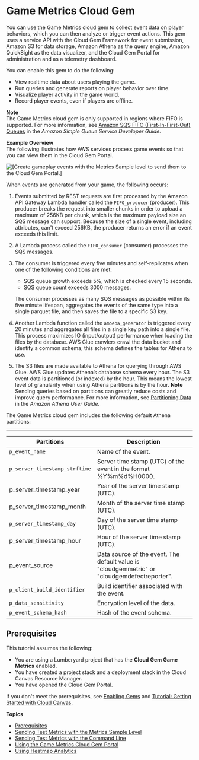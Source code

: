 # Game Metrics Cloud Gem<a name="cloud-canvas-metrics-gem"></a>

You can use the Game Metrics cloud gem to collect event data on player behaviors, which you can then analyze or trigger event actions\. This gem uses a service API with the Cloud Gem Framework for event submission, Amazon S3 for data storage, Amazon Athena as the query engine, Amazon QuickSight as the data visualizer, and the Cloud Gem Portal for administration and as a telemetry dashboard\.

You can enable this gem to do the following:
+ View realtime data about users playing the game\.
+ Run queries and generate reports on player behavior over time\.
+ Visualize player activity in the game world\.
+ Record player events, even if players are offline\.

**Note**  
The Game Metrics cloud gem is only supported in regions where FIFO is supported\. For more information, see [Amazon SQS FIFO \(First\-In\-First\-Out\) Queues](https://docs.aws.amazon.com/AWSSimpleQueueService/latest/SQSDeveloperGuide/FIFO-queues.html.html) in the *Amazon Simple Queue Service Developer Guide*\.

**Example Overview**  
The following illustrates how AWS services process game events so that you can view them in the Cloud Gem Portal\.  

![\[Create gameplay events with the Metrics Sample level to send them to the Cloud Gem Portal.\]](http://docs.aws.amazon.com/lumberyard/latest/userguide/images/cloud-gem-metrics-work-flow-with-aws-services-example.png)

When events are generated from your game, the following occurs:

1. Events submitted by REST requests are first processed by the Amazon API Gateway Lambda handler called the `FIFO_producer` \(producer\)\. This producer breaks the request into smaller chunks in order to upload a maximum of 256KB per chunk, which is the maximum payload size an SQS message can support\. Because the size of a single event, including attributes, can't exceed 256KB, the producer returns an error if an event exceeds this limit\.

1.  A Lambda process called the `FIFO_consumer` \(consumer\) processes the SQS messages\. 

1. The consumer is triggered every five minutes and self\-replicates when one of the following conditions are met:
   + SQS queue growth exceeds 5%, which is checked every 15 seconds\. 
   + SQS queue count exceeds 3000 messages\.

   The consumer processes as many SQS messages as possible within its five minute lifespan, aggregates the events of the same type into a single parquet file, and then saves the file to a specific S3 key\. 

1. Another Lambda function called the `amoeba_generator` is triggered every 20 minutes and aggregates all files in a single key path into a single file\. This process maximizes IO \(input/output\) performance when loading the files by the database\. AWS Glue crawlers crawl the data bucket and identify a common schema; this schema defines the tables for Athena to use\.

1. The S3 files are made available to Athena for querying through AWS Glue\. AWS Glue updates Athena’s database schema every hour\. The S3 event data is partitioned \(or indexed\) by the hour\. This means the lowest level of granularity when using Athena partitions is by the hour\.
**Note**  
Sending queries based on partitions can greatly reduce costs and improve query performance\. For more information, see [Partitioning Data](https://docs.aws.amazon.com/athena/latest/ug/partitions.html) in the *Amazon Athena User Guide*\.

The Game Metrics cloud gem includes the following default Athena partitions:


****  

| Partitions | Description | 
| --- | --- | 
|  `p_event_name`  | Name of the event\. | 
|  `p_server_timestamp_strftime `  | Server time stamp \(UTC\) of the event in the format %Y%m%d%H0000\. | 
| p\_server\_timestamp\_year |  Year of the server time stamp \(UTC\)\.  | 
| p\_server\_timestamp\_month |  Month of the server time stamp \(UTC\)\.  | 
|  `p_server_timestamp_day`  |  Day of the server time stamp \(UTC\)\.  | 
| p\_server\_timestamp\_hour  |  Hour of the server time stamp \(UTC\)\.  | 
| p\_event\_source | Data source of the event\. The default value is "cloudgemmetric" or "cloudgemdefectreporter"\. | 
|  `p_client_build_identifier`  |  Build identifier associated with the event\.  | 
|  `p_data_sensitivity`  |  Encryption level of the data\.  | 
|  `p_event_schema_hash`  |  Hash of the event schema\.  | 

## Prerequisites<a name="cloud-canvas-cloud-gem-metrics-prerequisites"></a>

This tutorial assumes the following:
+ You are using a Lumberyard project that has the **Cloud Gem Game Metrics** enabled\.
+ You have created a project stack and a deployment stack in the Cloud Canvas Resource Manager\.
+ You have opened the Cloud Gem Portal\.

If you don't meet the prerequisites, see [Enabling Gems](gems-system-using-project-configurator.md) and [Tutorial: Getting Started with Cloud Canvas](cloud-canvas-tutorial.md)\.

**Topics**
+ [Prerequisites](#cloud-canvas-cloud-gem-metrics-prerequisites)
+ [Sending Test Metrics with the Metrics Sample Level](send-test-events-for-the-cloud-canvas-game-metrics-gem.md)
+ [Sending Test Metrics with the Command Line](command-line-options-for-the-cloud-gem-metrics.md)
+ [Using the Game Metrics Cloud Gem Portal](using-the-cloud-gem-metrics-portal.md)
+ [Using Heatmap Analytics](cloud-canvas-cloud-gem-game-metrics-heatmap-analytics-intro.md)